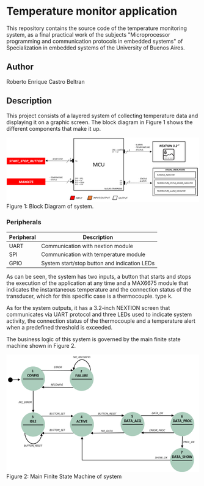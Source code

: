 # Temperature monitor application

This repository contains the source code of the temperature monitoring system, as a final practical work of the subjects "Microprocessor programming and communication protocols in embedded systems" of Specialization in embedded systems of the University of Buenos Aires.

## Author

Roberto Enrique Castro Beltran

## Description

This project consists of a layered system of collecting temperature data and displaying it on a graphic screen. The block diagram in Figure 1 shows the different components that make it up.

<img src="https://raw.githubusercontent.com/castRoberto/PDM_LSE/main/TempMonitorApp/doc/BlockDiagram.png">
Figure 1: Block Diagram of system.

### Peripherals
|Peripheral|Description|
|----------|---------|
|UART| Communication with nextion module|
|SPI| Communication with temperature module|
|GPIO| System start/stop button and indication LEDs|

As can be seen, the system has two inputs, a button that starts and stops the execution of the application at any time and a MAX6675 module that indicates the instantaneous temperature and the connection status of the transducer, which for this specific case is a thermocouple. type k.

As for the system outputs, it has a 3.2-inch NEXTION screen that communicates via UART protocol and three LEDs used to indicate system activity, the connection status of the thermocouple and a temperature alert when a predefined threshold is exceeded.

The business logic of this system is governed by the main finite state machine shown in Figure 2.

<img src="https://raw.githubusercontent.com/castRoberto/PDM_LSE/main/TempMonitorApp/doc/FiniteStatesMachine.png">
Figure 2: Main Finite State Machine of system


